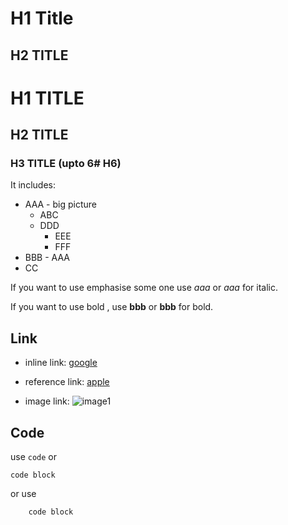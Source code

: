 H1 Title
======
H2 TITLE
-------

# H1 TITLE
## H2 TITLE
### H3 TITLE (upto 6# H6)

It includes:
 * AAA - big picture
   * ABC 
   * DDD
     * EEE 
     * FFF
 * BBB - AAA
 * CC

 If you want to use emphasise some one use *aaa* or _aaa_ for italic.

 If you want to use bold , use **bbb** or __bbb__ for bold.


Link
-------
 * inline link:
   [google](https://google.com)
 * reference link:
   [apple][1]

   [1]: https://apple.ca

 * image link:
   ![image1](ttps://google.com)


Code
---------
use `code`  or 

    code block

or use 
```
    code block
```
